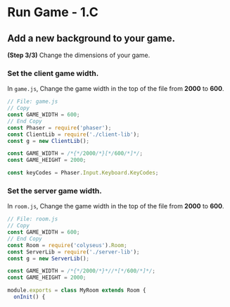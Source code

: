 # Run Game - 1.C

## Add a new background to your game.

**(Step 3/3)** Change the dimensions of your game.

### Set the client game width.

In `game.js`, Change the game width in the top of the file from **2000** to **600**.

```javascript
// File: game.js
// Copy
const GAME_WIDTH = 600;
// End Copy
const Phaser = require('phaser');
const ClientLib = require('./client-lib');
const g = new ClientLib();

const GAME_WIDTH = /*{*/2000/*}[*/600/*]*/;
const GAME_HEIGHT = 2000;

const keyCodes = Phaser.Input.Keyboard.KeyCodes;
```

### Set the server game width.

In `room.js`, Change the game width in the top of the file from **2000** to **600**.

```javascript
// File: room.js
// Copy
const GAME_WIDTH = 600;
// End Copy
const Room = require('colyseus').Room;
const ServerLib = require('./server-lib');
const g = new ServerLib();

const GAME_WIDTH = /*{*/2000/*}*//*[*/600/*]*/;
const GAME_HEIGHT = 2000;

module.exports = class MyRoom extends Room {
  onInit() {
```
